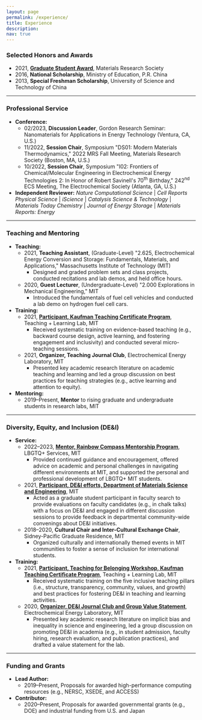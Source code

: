 ```yaml
---
layout: page
permalink: /experience/
title: Experience
description:
nav: true
---
```


### Selected Honors and Awards

* 2021, [**Graduate Student Award**](https://www.mrs.org/careers-advancement/awards/spring-awards/graduate-student-awards/past-recipients), Materials Research Society
* 2016, **National Scholarship**, Ministry of Education, P.R. China
* 2013, **Special Freshman Scholarship**, University of Science and Technology of China

---

### Professional Service

* **Conference:**
  * 02/2023, **Discussion Leader**, Gordon Research Seminar: Nanomaterials for Applications in Energy Technology (Ventura, CA, U.S.)
  * 11/2022, **Session Chair**, Symposium "DS01: Modern Materials Thermodynamics," 2022 MRS Fall Meeting, Materials Research Society (Boston, MA, U.S.)
  * 10/2022, **Session Chair**, Symposium "I02: Frontiers of Chemical/Molecular Engineering in Electrochemical Energy Technologies 2: In Honor of Robert Savinell's 70<sup>th</sup> Birthday," 242<sup>nd</sup> ECS Meeting, The Electrochemical Society (Atlanta, GA, U.S.)
* **Independent Reviewer:**
*Nature Computational Science* | *Cell Reports Physical Science* | *iScience* | *Catalysis Science & Technology* | *Materials Today Chemistry* | *Journal of Energy Storage* | *Materials Reports: Energy*

---

### Teaching and Mentoring

* **Teaching:**
  * 2021, **Teaching Assistant**, (Graduate-Level) "2.625, Electrochemical Energy Conversion and Storage: Fundamentals, Materials, and Applications," Massachusetts Institute of Technology (MIT)
    * Designed and graded problem sets and class projects, conducted recitations and lab demos, and held office hours.
  * 2020, **Guest Lecturer**, (Undergraduate-Level) "2.000 Explorations in Mechanical Engineering," MIT
    * Introduced the fundamentals of fuel cell vehicles and conducted a lab demo on hydrogen fuel cell cars.
* **Training:**
  * 2021, [**Participant, Kaufman Teaching Certificate Program**](https://tll.mit.edu/programming/grad-student-programming/kaufman-teaching-certificate-program), Teaching + Learning Lab, MIT
    * Received systematic training on evidence-based teaching (e.g., backward course design, active learning,
and fostering engagement and inclusivity) and conducted several micro-teaching sessions.
  * 2021, **Organizer, Teaching Journal Club**, Electrochemical Energy Laboratory, MIT
    * Presented key academic research literature on academic teaching and learning and led a group discussion on best practices for teaching strategies (e.g., active learning and attention to equity).
* **Mentoring:**
    * 2019–Present, **Mentor** to rising graduate and undergraduate students in research labs, MIT

---

### Diversity, Equity, and Inclusion (DE&I)

* **Service:**
  * 2022–2023, [**Mentor, Rainbow Compass Mentorship Program**](https://lbgtq.mit.edu/rainbow-compass-mentorship-program), LBGTQ+ Services, MIT
    * Provided continued guidance and encouragement, offered advice on academic and personal challenges in navigating different environments at MIT, and supported the personal and professional development of LBGTQ+ MIT students.
  * 2021, [**Participant, DE&I efforts, Department of Materials Science and Engineering**](https://dmse.mit.edu/about/diversity), MIT
    * Acted as a graduate student participant in faculty search to provide evaluations on faculty candidates (e.g., in chalk talks) with a focus on DE&I and engaged in different discussion sessions to provide feedback in departmental community-wide convenings about DE&I initiatives.
  * 2018–2020, **Cultural Chair and Inter-Cultural Exchange Chair**, Sidney-Pacific Graduate Residence, MIT
    * Organized culturally and internationally themed events in MIT communities to foster a sense of inclusion for international students.
* **Training:**
  * 2021, [**Participant, Teaching for Belonging Workshop, Kaufman Teaching Certificate Program**](https://tll.mit.edu/programming/grad-student-programming/kaufman-teaching-certificate-program), Teaching + Learning Lab, MIT
    * Received systematic training on the five inclusive teaching pillars (i.e., structure, transparency, community, values, and growth) and best practices for fostering DE&I in teaching and learning activities.
  * 2020, [**Organizer, DE&I Journal Club and Group Value Statement**](https://www.rle.mit.edu/eel/diversity-updated), Electrochemical Energy Laboratory, MIT
    * Presented key academic research literature on implicit bias and inequality in science and engineering, led a group discussion on promoting DE&I in academia (e.g., in student admission, faculty hiring, research evaluation, and publication practices), and drafted a value statement for the lab.

---

### Funding and Grants

* **Lead Author:**
  * 2019–Present, Proposals for awarded high-performance computing resources (e.g., NERSC, XSEDE, and ACCESS)
* **Contributor:**
  * 2020–Present, Proposals for awarded governmental grants (e.g., DOE) and industrial funding from U.S. and Japan
